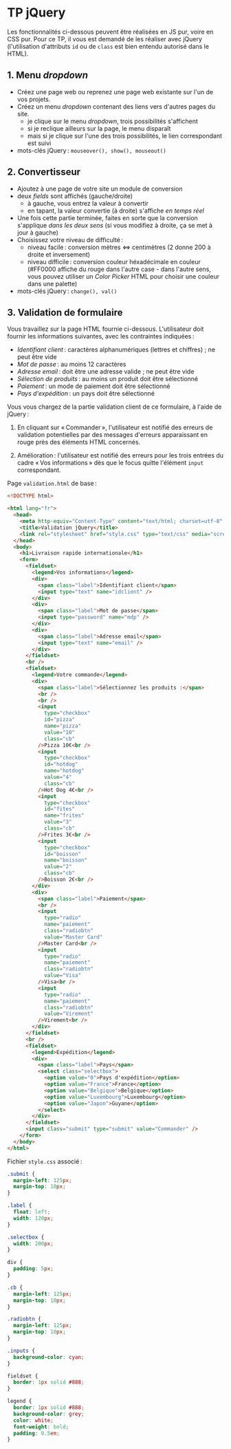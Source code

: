 # TP jQuery

Les fonctionnalités ci-dessous peuvent être réalisées en JS pur, voire en CSS pur. Pour ce TP, il vous est demandé de les réaliser avec jQuery (l'utilisation d'attributs `id` ou de `class` est bien entendu autorisé dans le HTML).

## 1. Menu _dropdown_

- Créez une page web ou reprenez une page web existante sur l'un de vos projets.
- Créez un menu _dropdown_ contenant des liens vers d'autres pages du site.
  - je clique sur le menu _dropdown_, trois possibilités s'affichent
  - si je reclique ailleurs sur la page, le menu disparaît
  - mais si je clique sur l'une des trois possibilités, le lien correspondant est suivi
- mots-clés jQuery : `mouseover(), show(), mouseout()`

## 2. Convertisseur

- Ajoutez à une page de votre site un module de conversion
- deux _fields_ sont affichés (gauche/droite)
  - à gauche, vous entrez la valeur à convertir
  - en tapant, la valeur convertie (à droite) s'affiche _en temps réel_
- Une fois cette partie terminée, faites en sorte que la conversion s'applique _dans les deux sens_ (si vous modifiez à droite, ça se met à jour à gauche)
- Choisissez votre niveau de difficulté :
  - niveau facile : conversion mètres <=> centimètres (2 donne 200 à droite et inversement)
  - niveau difficile : conversion couleur héxadécimale en couleur (#FF0000 affiche du rouge dans l'autre case - dans l'autre sens, vous pouvez utiliser un _Color Picker_ HTML pour choisir une couleur dans une palette)
- mots-clés jQuery : `change(), val()`

## 3. Validation de formulaire

Vous travaillez sur la page HTML fournie ci-dessous. L'utilisateur doit fournir les informations suivantes, avec les contraintes indiquées :

- *Identifiant client* : caractères alphanumériques (lettres et chiffres) ; ne peut être vide
- *Mot de passe* : au moins 12 caractères
- *Adresse email* : doit être une adresse valide ; ne peut être vide
- *Sélection de produits* : au moins un produit doit être sélectionné
- *Paiement* : un mode de paiement doit être sélectionné
- *Pays d'expédition* : un pays doit être sélectionné

Vous vous chargez de la partie validation client de ce formulaire, à l'aide de jQuery :

1. En cliquant sur « Commander », l'utilisateur est notifié des erreurs de validation potentielles par des messages d'erreurs apparaissant en rouge près des éléments HTML concernés.

2. Amélioration : l'utilisateur est notifié des erreurs pour les trois entrées du cadre « Vos informations » dès que le focus quitte l'élément `input` correspondant.

Page `validation.html` de base :

```html
<!DOCTYPE html>

<html lang="fr">
  <head>
    <meta http-equiv="Content-Type" content="text/html; charset=utf-8" />
    <title>Validation jQuery</title>
    <link rel="stylesheet" href="style.css" type="text/css" media="screen" />
  </head>
  <body>
    <h1>Livraison rapide internationale</h1>
    <form>
      <fieldset>
        <legend>Vos informations</legend>
        <div>
          <span class="label">Identifiant client</span>
          <input type="text" name="idclient" />
        </div>
        <div>
          <span class="label">Mot de passe</span>
          <input type="password" name="mdp" />
        </div>
        <div>
          <span class="label">Adresse email</span>
          <input type="text" name="email" />
        </div>
      </fieldset>
      <br />
      <fieldset>
        <legend>Votre commande</legend>
        <div>
          <span class="label">Sélectionnez les produits :</span>
          <br />
          <br />
          <input
            type="checkbox"
            id="pizza"
            name="pizza"
            value="10"
            class="cb"
          />Pizza 10€<br />
          <input
            type="checkbox"
            id="hotdog"
            name="hotdog"
            value="4"
            class="cb"
          />Hot Dog 4€<br />
          <input
            type="checkbox"
            id="fites"
            name="frites"
            value="3"
            class="cb"
          />Frites 3€<br />
          <input
            type="checkbox"
            id="boisson"
            name="boisson"
            value="2"
            class="cb"
          />Boisson 2€<br />
        </div>
        <div>
          <span class="label">Paiement</span>
          <br />
          <input
            type="radio"
            name="paiement"
            class="radiobtn"
            value="Master Card"
          />Master Card<br />
          <input
            type="radio"
            name="paiement"
            class="radiobtn"
            value="Visa"
          />Visa<br />
          <input
            type="radio"
            name="paiement"
            class="radiobtn"
            value="Virement"
          />Virement<br />
        </div>
      </fieldset>
      <br />
      <fieldset>
        <legend>Expédition</legend>
        <div>
          <span class="label">Pays</span>
          <select class="selectbox">
            <option value="0">Pays d'expédition</option>
            <option value="France">France</option>
            <option value="Belgique">Belgique</option>
            <option value="Luxembourg">Luxembourg</option>
            <option value="Japon">Guyane</option>
          </select>
        </div>
      </fieldset>
      <input class="submit" type="submit" value="Commander" />
    </form>
  </body>
</html>
```

Fichier `style.css` associé :

```css
.submit {
  margin-left: 125px;
  margin-top: 10px;
}

.label {
  float: left;
  width: 120px;
}

.selectbox {
  width: 200px;
}

div {
  padding: 5px;
}

.cb {
  margin-left: 125px;
  margin-top: 10px;
}

.radiobtn {
  margin-left: 125px;
  margin-top: 10px;
}

.inputs {
  background-color: cyan;
}

fieldset {
  border: 1px solid #888;
}

legend {
  border: 1px solid #888;
  background-color: grey;
  color: white;
  font-weight: bold;
  padding: 0.5em;
}
```

